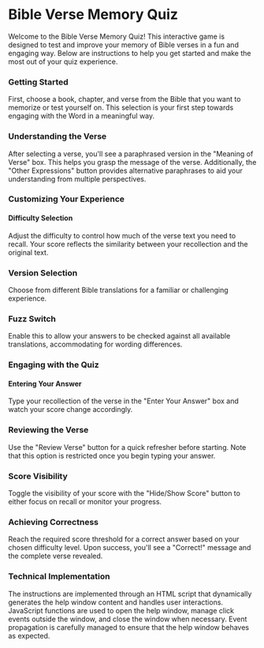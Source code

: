 # Bible Verse Memory Quiz
Welcome to the Bible Verse Memory Quiz! This interactive game is designed to test and improve your memory of Bible verses in a fun and engaging way. Below are instructions to help you get started and make the most out of your quiz experience.

### Getting Started
First, choose a book, chapter, and verse from the Bible that you want to memorize or test yourself on. This selection is your first step towards engaging with the Word in a meaningful way.

### Understanding the Verse
After selecting a verse, you'll see a paraphrased version in the "Meaning of Verse" box. This helps you grasp the message of the verse. Additionally, the "Other Expressions" button provides alternative paraphrases to aid your understanding from multiple perspectives.

### Customizing Your Experience
#### Difficulty Selection
Adjust the difficulty to control how much of the verse text you need to recall. Your score reflects the similarity between your recollection and the original text.

### Version Selection
Choose from different Bible translations for a familiar or challenging experience.

### Fuzz Switch
Enable this to allow your answers to be checked against all available translations, accommodating for wording differences.

### Engaging with the Quiz
#### Entering Your Answer
Type your recollection of the verse in the "Enter Your Answer" box and watch your score change accordingly.

### Reviewing the Verse
Use the "Review Verse" button for a quick refresher before starting. Note that this option is restricted once you begin typing your answer.

### Score Visibility
Toggle the visibility of your score with the "Hide/Show Score" button to either focus on recall or monitor your progress.

### Achieving Correctness
Reach the required score threshold for a correct answer based on your chosen difficulty level. Upon success, you'll see a "Correct!" message and the complete verse revealed.

### Technical Implementation
The instructions are implemented through an HTML script that dynamically generates the help window content and handles user interactions. JavaScript functions are used to open the help window, manage click events outside the window, and close the window when necessary. Event propagation is carefully managed to ensure that the help window behaves as expected.
